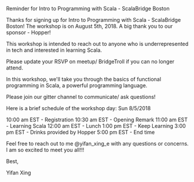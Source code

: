 Reminder for Intro to Programming with Scala - ScalaBridge Boston

Thanks for signing up for Intro to Programming with Scala - ScalaBridge Boston! The workshop is on August 5th, 2018. A big thank you to our sponsor - Hopper!

This workshop is intended to reach out to anyone who is underrepresented in tech and interested in learning Scala.

Please update your RSVP on meetup/ BridgeTroll if you can no longer attend.

In this workshop, we'll take you through the basics of functional programming in Scala, a powerful programming language.

Please join our gitter channel to communicate/ ask questions!

Here is a brief schedule of the workshop day: Sun 8/5/2018

10:00 am EST - Registration
10:30 am EST - Opening Remark
11:00 am EST - Learning Scala
12:00 am EST - Lunch
1:00 pm EST - Keep Learning
3:00 pm EST - Drinks provided by Hopper
5:00 pm EST - End time

Feel free to reach out to me @yifan_xing_e with any questions or concerns. I am so excited to meet you all!!!

Best,

Yifan Xing


